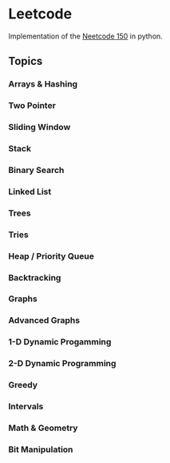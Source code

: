 # Leetcode

Implementation of the [Neetcode 150](https://neetcode.io/practice) in python.

## Topics

### Arrays & Hashing

### Two Pointer

### Sliding Window

### Stack

### Binary Search

### Linked List

### Trees

### Tries

### Heap / Priority Queue

### Backtracking

### Graphs

### Advanced Graphs

### 1-D Dynamic Progamming

### 2-D Dynamic Programming

### Greedy

### Intervals

### Math & Geometry 

### Bit Manipulation

